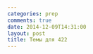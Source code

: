 ```yaml
---
categories: prep
comments: true
date: 2014-12-09T14:31:00
layout: post
title: Темы для 422
---
```


